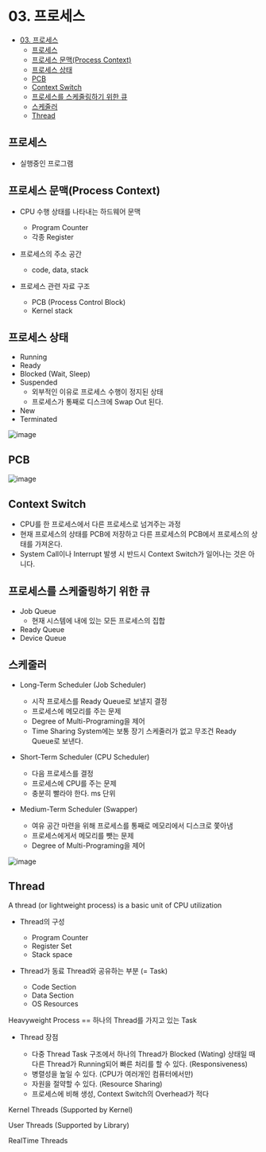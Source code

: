 # 03. 프로세스

<!-- TOC -->

- [03. 프로세스](#03-프로세스)
  - [프로세스](#프로세스)
  - [프로세스 문맥(Process Context)](#프로세스-문맥process-context)
  - [프로세스 상태](#프로세스-상태)
  - [PCB](#pcb)
  - [Context Switch](#context-switch)
  - [프로세스를 스케줄링하기 위한 큐](#프로세스를-스케줄링하기-위한-큐)
  - [스케줄러](#스케줄러)
  - [Thread](#thread)

<!-- /TOC -->

## 프로세스

- 실행중인 프로그램

## 프로세스 문맥(Process Context)

- CPU 수행 상태를 나타내는 하드웨어 문맥

  - Program Counter
  - 각종 Register

- 프로세스의 주소 공간

  - code, data, stack

- 프로세스 관련 자료 구조

  - PCB (Process Control Block)
  - Kernel stack

## 프로세스 상태

- Running
- Ready
- Blocked (Wait, Sleep)
- Suspended
  - 외부적인 이유로 프로세스 수행이 정지된 상태
  - 프로세스가 통째로 디스크에 Swap Out 된다.
- New
- Terminated

![image](https://user-images.githubusercontent.com/97646802/217817331-0fe111de-1209-4133-a8f8-afb3d443fef9.png)

## PCB

![image](https://user-images.githubusercontent.com/97646802/217808027-adf0a18c-e8c4-421b-a56d-11bcbc555c76.png)

## Context Switch

- CPU를 한 프로세스에서 다른 프로세스로 넘겨주는 과정
- 현재 프로세스의 상태를 PCB에 저장하고 다른 프로세스의 PCB에서 프로세스의 상태를 가져온다.
- System Call이나 Interrupt 발생 시 반드시 Context Switch가 일어나는 것은 아니다.

## 프로세스를 스케줄링하기 위한 큐

- Job Queue
  - 현재 시스템에 내에 있는 모든 프로세스의 집합
- Ready Queue
- Device Queue

## 스케줄러

- Long-Term Scheduler (Job Scheduler)

  - 시작 프로세스를 Ready Queue로 보낼지 결정
  - 프로세스에 메모리를 주는 문제
  - Degree of Multi-Programing을 제어
  - Time Sharing System에는 보통 장기 스케줄러가 없고 무조건 Ready Queue로 보낸다.

- Short-Term Scheduler (CPU Scheduler)

  - 다음 프로세스를 결정
  - 프로세스에 CPU를 주는 문제
  - 충분히 빨라야 한다. ms 단위

- Medium-Term Scheduler (Swapper)

  - 여유 공간 마련을 위해 프로세스를 통째로 메모리에서 디스크로 쫓아냄
  - 프로세스에게서 메모리를 뺏는 문제
  - Degree of Multi-Programing을 제어

![image](https://user-images.githubusercontent.com/97646802/217818639-bef7c0b5-c288-4df2-a024-0a7ab767884c.png)

## Thread

A thread (or lightweight process) is a basic unit of CPU utilization

- Thread의 구성

  - Program Counter
  - Register Set
  - Stack space

- Thread가 동료 Thread와 공유하는 부분 (= Task)

  - Code Section
  - Data Section
  - OS Resources

Heavyweight Process == 하나의 Thread를 가지고 있는 Task

- Thread 장점

  - 다중 Thread Task 구조에서 하나의 Thread가 Blocked (Wating) 상태일 때 다른 Thread가 Running되어 빠른 처리를 할 수 있다. (Responsiveness)
  - 병렬성을 높일 수 있다. (CPU가 여러개인 컴퓨터에서만)
  - 자원을 절약할 수 있다. (Resource Sharing)
  - 프로세스에 비해 생성, Context Switch의 Overhead가 적다

Kernel Threads (Supported by Kernel)

User Threads (Supported by Library)

RealTime Threads
